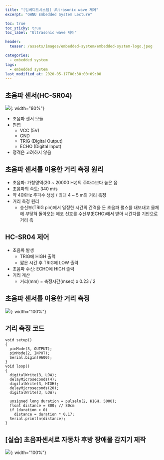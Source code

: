 ```yaml
---
title: "[임베디드시스템] Ultrasonic wave 제어"
excerpt: "GWNU Embedded System Lecture"

toc: true
toc_sticky: true
toc_label: "Ultrasonic wave 제어"

header:
  teaser: /assets/images/embedded-system/embedded-system-logo.jpeg

categories:
  - embedded system
tags:
  - embedded system
last_modified_at: 2020-05-17T00:30:00+09:00
---
```


## 초음파 센서(HC-SR04)

![](https://eliotjang.github.io/assets/images/embedded-system/ultrasonic-wave-control-1.png){: width="80%"}

- 초음파 센서 모듈
- 핀맵
  - VCC (5V)
  - GND
  - TRIG (Digital Output)
  - ECHO (Digital Input)
- 정격은 고려하지 않음

## 초음파 센서를 이용한 거리 측정 원리

- 초음파: 가청영역(20 ~ 20000 Hz)의 주파수보다 높은 음
- 초음파의 속도: 340 m/s
- 약 40KHz 주파수 생성 / 최대 4 ~ 5 m의 거리 측정
- 거리 측정 원리
  - 송신부(TRIG pin)에서 일정한 시간의 간격을 둔 초음파 펄스를 내보내고 물체에 부딪혀 돌아오는 에코 신호를 수신부(ECHO)에서 받아 시간차를 기반으로 거리 측

## HC-SR04 제어

- 초음파 발생
  - TRIG에 HIGH 출력
  - 짧은 시간 후 TRIG에 LOW 출력
- 초음파 수신: ECHO에 HIGH 출력
- 거리 계산
  - 거리(mm) = 측정시간(msec) x 0.23 / 2

## 초음파 센서를 이용한 거리 측정

![](https://eliotjang.github.io/assets/images/embedded-system/ultrasonic-wave-control-2.png){: width="100%"}

## 거리 측정 코드

```
void setup()
{
  pinMode(3, OUTPUT);
  pinMode(2, INPUT);
  Serial.bigin(9600);
}
void loop()
{
  digitalWrite(3, LOW);
  delayMicroseconds(4);
  digitalWrite(3, HIGH);
  delayMicroseconds(20);
  digitalWrite(3, LOW);

  unsigned long duration = pulseln(2, HIGH, 5000);
  float distance = 800; // 80cm
  if (duration > 0)
    distance = duration * 0.17;
  Serial.println(distance);
}
```

## [실습] 초음파센서로 자동차 후방 장애물 감지기 제작

![](https://eliotjang.github.io/assets/images/embedded-system/ultrasonic-wave-control-3.png){: width="100%"}









